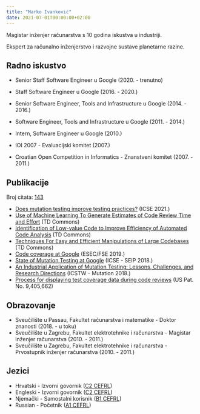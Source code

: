 ```yaml
---
title: "Marko Ivanković"
date: 2021-07-01T00:00:00+02:00
---
```


Magistar inženjer računarstva s 10 godina iskustva u industriji.

Ekspert za računalno inženjerstvo i razvojne sustave planetarne razine.

## Radno iskustvo

*  Senior Staff Software Engineer u Google (2020. - trenutno)

*  Staff Software Engineer u Google (2016. - 2020.)

*  Senior Software Engineer, Tools and Infrastructure u Google (2014. - 2016.)

*  Software Engineer, Tools and Infrastructure u Google (2011. - 2014.)

*  Intern, Software Engineer u Google (2010.)

*  IOI 2007 - Evaluacijski komitet (2007.)

*  Croatian Open Competition in Informatics - Znanstveni komitet (2007. -
   2011.)

## Publikacije

Broj citata: [143](https://scholar.google.com/citations?user=Xy_seyYAAAAJ)

*  [Does mutation testing improve testing practices?](https://conf.researchr.org/details/icse-2021/icse-2021-papers/70/Does-mutation-testing-improve-testing-practices-) (ICSE 2021.)
*  [Use of Machine Learning To Generate Estimates of Code Review Time and Effort](https://www.tdcommons.org/dpubs_series/3923/) (TD Commons)
*  [Identification of Low-value Code to Improve Efficiency of Automated Code Analysis](https://www.tdcommons.org/dpubs_series/3922/) (TD Commons)
*  [Techniques For Easy and Efficient Manipulations of Large Codebases](https://www.tdcommons.org/dpubs_series/3574/) (TD Commons)
*  [Code coverage at Google](https://research.google/pubs/pub48413.pdf) (ESEC/FSE 2019.)
*  [State of Mutation Testing at Google](https://research.google/pubs/pub46584.pdf) (ICSE - SEIP 2018.)
*  [An Industrial Application of Mutation Testing: Lessons, Challenges, and Research Directions](https://people.cs.umass.edu/~rjust/publ/industrial_mutation_icst_2018.pdf) (ICSTW - Mutation 2018.)
*  [Process for displaying test coverage data during code reviews](http://patft.uspto.gov/netacgi/nph-Parser?Sect1=PTO1&Sect2=HITOFF&d=PALL&p=1&u=%2Fnetahtml%2FPTO%2Fsrchnum.htm&r=1&f=G&l=50&s1=9,405,662.PN.&OS=PN/9,405,662&RS=PN/9,405,662) (US Pat. No. 9,405,662)

## Obrazovanje

*  Sveučilište u Passau, Fakultet računarstva i matematike - Doktor znanosti (2018. - u toku)
*  Sveučilište u Zagrebu, Fakultet elektrotehnike i računarstva - Magistar inženjer računarstva (2010. - 2011.)
*  Sveučilište u Zagrebu, Fakultet elektrotehnike i računarstva - Prvostupnik inženjer računarstva (2010. - 2011.)

## Jezici

*  Hrvatski - Izvorni govornik ([C2 CEFRL](https://en.wikipedia.org/wiki/Common_European_Framework_of_Reference_for_Languages))
*  Engleski - Izvorni govornik ([C2 CEFRL](https://en.wikipedia.org/wiki/Common_European_Framework_of_Reference_for_Languages))
*  Njemački - Samostalni korisnik ([B1 CEFRL](https://en.wikipedia.org/wiki/Common_European_Framework_of_Reference_for_Languages))
*  Russian - Početnik ([A1 CEFRL](https://en.wikipedia.org/wiki/Common_European_Framework_of_Reference_for_Languages))
